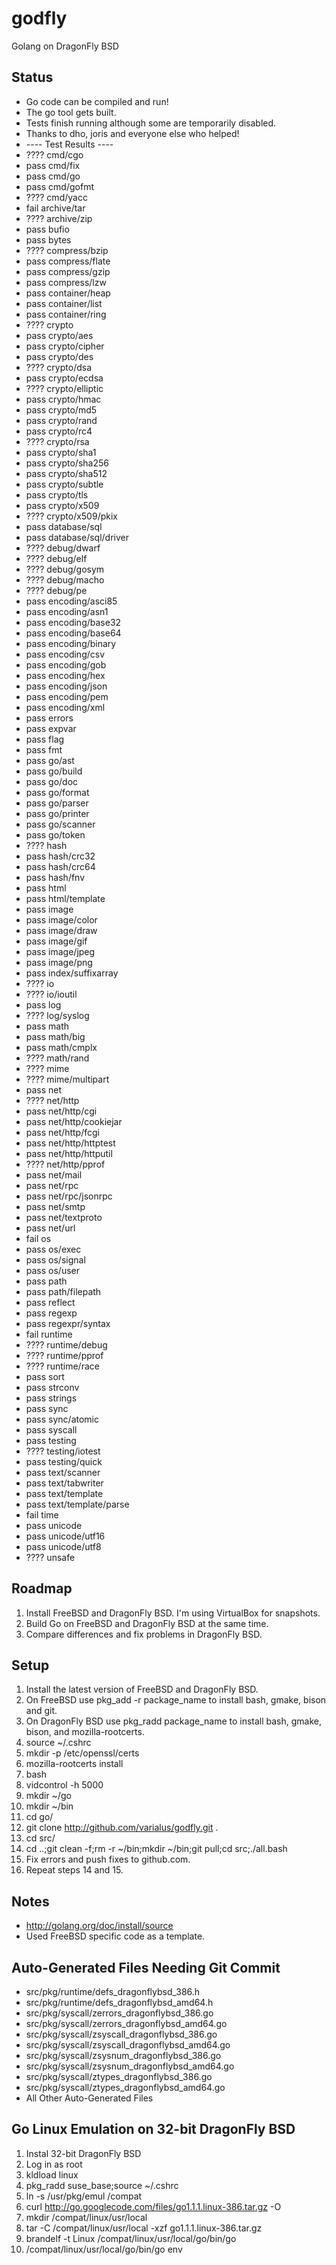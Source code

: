 godfly
======

Golang on DragonFly BSD

Status
------

* Go code can be compiled and run!
* The go tool gets built.
* Tests finish running although some are temporarily disabled.
* Thanks to dho, joris and everyone else who helped!
* ---- Test Results ----
* ???? cmd/cgo
* pass cmd/fix
* pass cmd/go
* pass cmd/gofmt
* ???? cmd/yacc
* fail archive/tar
* ???? archive/zip
* pass bufio
* pass bytes
* ???? compress/bzip
* pass compress/flate
* pass compress/gzip
* pass compress/lzw
* pass container/heap
* pass container/list
* pass container/ring
* ???? crypto
* pass crypto/aes
* pass crypto/cipher
* pass crypto/des
* ???? crypto/dsa
* pass crypto/ecdsa
* ???? crypto/elliptic
* pass crypto/hmac
* pass crypto/md5
* pass crypto/rand
* pass crypto/rc4
* ???? crypto/rsa
* pass crypto/sha1
* pass crypto/sha256
* pass crypto/sha512
* pass crypto/subtle
* pass crypto/tls
* pass crypto/x509
* ???? crypto/x509/pkix
* pass database/sql
* pass database/sql/driver
* ???? debug/dwarf
* ???? debug/elf
* ???? debug/gosym
* ???? debug/macho
* ???? debug/pe
* pass encoding/asci85
* pass encoding/asn1
* pass encoding/base32
* pass encoding/base64
* pass encoding/binary
* pass encoding/csv
* pass encoding/gob
* pass encoding/hex
* pass encoding/json
* pass encoding/pem
* pass encoding/xml
* pass errors
* pass expvar
* pass flag
* pass fmt
* pass go/ast
* pass go/build
* pass go/doc
* pass go/format
* pass go/parser
* pass go/printer
* pass go/scanner
* pass go/token
* ???? hash
* pass hash/crc32
* pass hash/crc64
* pass hash/fnv
* pass html
* pass html/template
* pass image
* pass image/color
* pass image/draw
* pass image/gif
* pass image/jpeg
* pass image/png
* pass index/suffixarray
* ???? io
* ???? io/ioutil
* pass log
* ???? log/syslog
* pass math
* pass math/big
* pass math/cmplx
* ???? math/rand
* ???? mime
* ???? mime/multipart
* pass net
* ???? net/http
* pass net/http/cgi
* pass net/http/cookiejar
* pass net/http/fcgi
* pass net/http/httptest
* pass net/http/httputil
* ???? net/http/pprof
* pass net/mail
* pass net/rpc
* pass net/rpc/jsonrpc
* pass net/smtp
* pass net/textproto
* pass net/url
* fail os
* pass os/exec
* pass os/signal
* pass os/user
* pass path
* pass path/filepath
* pass reflect
* pass regexp
* pass regexpr/syntax
* fail runtime
* ???? runtime/debug
* ???? runtime/pprof
* ???? runtime/race
* pass sort
* pass strconv
* pass strings
* pass sync
* pass sync/atomic
* pass syscall
* pass testing
* ???? testing/iotest
* pass testing/quick
* pass text/scanner
* pass text/tabwriter
* pass text/template
* pass text/template/parse
* fail time
* pass unicode
* pass unicode/utf16
* pass unicode/utf8
* ???? unsafe

Roadmap
-------

1. Install FreeBSD and DragonFly BSD. I'm using VirtualBox for snapshots.
2. Build Go on FreeBSD and DragonFly BSD at the same time.
3. Compare differences and fix problems in DragonFly BSD.

Setup
-----

1. Install the latest version of FreeBSD and DragonFly BSD.
2. On FreeBSD use pkg_add -r package_name to install bash, gmake, bison and git.
3. On DragonFly BSD use pkg_radd package_name to install bash, gmake, bison, and mozilla-rootcerts.
4. source ~/.cshrc
5. mkdir -p /etc/openssl/certs
6. mozilla-rootcerts install
7. bash
8. vidcontrol -h 5000
9. mkdir ~/go
10. mkdir ~/bin
11. cd go/
12. git clone http://github.com/varialus/godfly.git .
13. cd src/
14. cd ..;git clean -f;rm -r ~/bin;mkdir ~/bin;git pull;cd src;./all.bash
15. Fix errors and push fixes to github.com.
16. Repeat steps 14 and 15.

Notes
-----

* http://golang.org/doc/install/source
* Used FreeBSD specific code as a template.

Auto-Generated Files Needing Git Commit
---------------------------------------

* src/pkg/runtime/defs_dragonflybsd_386.h
* src/pkg/runtime/defs_dragonflybsd_amd64.h
* src/pkg/syscall/zerrors_dragonflybsd_386.go
* src/pkg/syscall/zerrors_dragonflybsd_amd64.go
* src/pkg/syscall/zsyscall_dragonflybsd_386.go
* src/pkg/syscall/zsyscall_dragonflybsd_amd64.go
* src/pkg/syscall/zsysnum_dragonflybsd_386.go
* src/pkg/syscall/zsysnum_dragonflybsd_amd64.go
* src/pkg/syscall/ztypes_dragonflybsd_386.go
* src/pkg/syscall/ztypes_dragonflybsd_amd64.go
* All Other Auto-Generated Files

Go Linux Emulation on 32-bit DragonFly BSD
------------------------------------------

1. Instal 32-bit DragonFly BSD
2. Log in as root
3. kldload linux
4. pkg_radd suse_base;source ~/.cshrc
5. ln -s /usr/pkg/emul /compat
6. curl http://go.googlecode.com/files/go1.1.1.linux-386.tar.gz -O
7. mkdir /compat/linux/usr/local
8. tar -C /compat/linux/usr/local -xzf go1.1.1.linux-386.tar.gz
9. brandelf -t Linux /compat/linux/usr/local/go/bin/go
10. /compat/linux/usr/local/go/bin/go env


